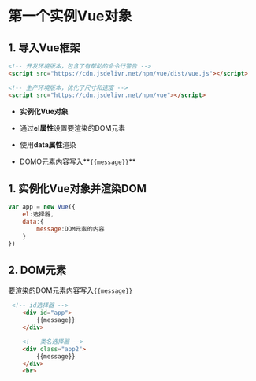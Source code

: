 # 第一个实例Vue对象
## 1. 导入Vue框架
```html
<!-- 开发环境版本，包含了有帮助的命令行警告 -->
<script src="https://cdn.jsdelivr.net/npm/vue/dist/vue.js"></script>

<!-- 生产环境版本，优化了尺寸和速度 -->
<script src="https://cdn.jsdelivr.net/npm/vue"></script>
```

- **实例化Vue对象**

- 通过**el属性**设置要渲染的DOM元素

- 使用**data属性**渲染

- DOMO元素内容写入**`{{message}}`**



## 1. 实例化Vue对象并渲染DOM
```js
var app = new Vue({
    el:选择器,
    data:{
        message:DOM元素的内容
    }
})
```

## 2. DOM元素
要渲染的DOM元素内容写入`{{message}}`
```html
 <!-- id选择器 -->
    <div id="app">
        {{message}}
    </div>

    <!-- 类名选择器 -->
    <div class="app2">
        {{message}}
    </div>
    <br>
```